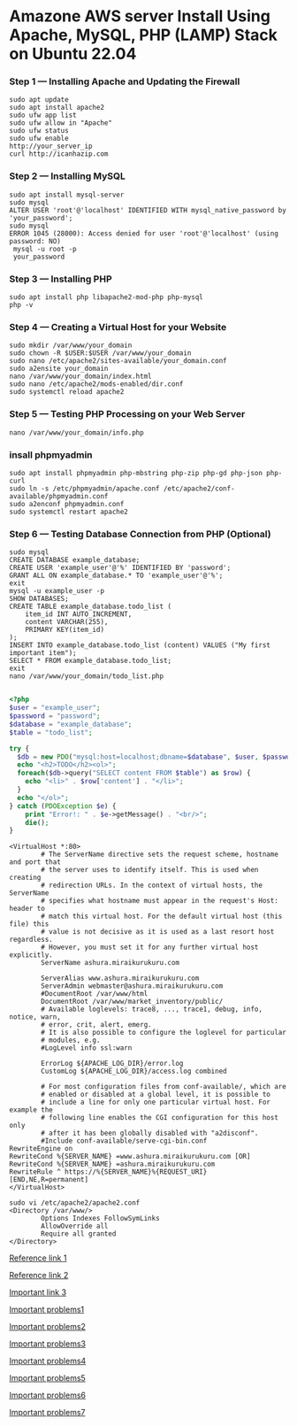 #  Amazone AWS server Install Using Apache, MySQL, PHP (LAMP) Stack on Ubuntu 22.04 
### Step 1 — Installing Apache and Updating the Firewall
```
sudo apt update
sudo apt install apache2
sudo ufw app list
sudo ufw allow in "Apache"
sudo ufw status
sudo ufw enable
http://your_server_ip
curl http://icanhazip.com
```
### Step 2 — Installing MySQL
```
sudo apt install mysql-server
sudo mysql
ALTER USER 'root'@'localhost' IDENTIFIED WITH mysql_native_password by 'your_password';
sudo mysql
ERROR 1045 (28000): Access denied for user 'root'@'localhost' (using password: NO)
 mysql -u root -p
 your_password
```
### Step 3 — Installing PHP
```
sudo apt install php libapache2-mod-php php-mysql
php -v
```
### Step 4 — Creating a Virtual Host for your Website
```
sudo mkdir /var/www/your_domain
sudo chown -R $USER:$USER /var/www/your_domain
sudo nano /etc/apache2/sites-available/your_domain.conf
sudo a2ensite your_domain
nano /var/www/your_domain/index.html
sudo nano /etc/apache2/mods-enabled/dir.conf
sudo systemctl reload apache2
```
### Step 5 — Testing PHP Processing on your Web Server
```
nano /var/www/your_domain/info.php
```
### insall phpmyadmin
```
sudo apt install phpmyadmin php-mbstring php-zip php-gd php-json php-curl
sudo ln -s /etc/phpmyadmin/apache.conf /etc/apache2/conf-available/phpmyadmin.conf
sudo a2enconf phpmyadmin.conf
sudo systemctl restart apache2
```
### Step 6 — Testing Database Connection from PHP (Optional)
```
sudo mysql
CREATE DATABASE example_database;
CREATE USER 'example_user'@'%' IDENTIFIED BY 'password';
GRANT ALL ON example_database.* TO 'example_user'@'%';
exit
mysql -u example_user -p
SHOW DATABASES;
CREATE TABLE example_database.todo_list (
	item_id INT AUTO_INCREMENT,
	content VARCHAR(255),
	PRIMARY KEY(item_id)
);
INSERT INTO example_database.todo_list (content) VALUES ("My first important item");
SELECT * FROM example_database.todo_list;
exit
nano /var/www/your_domain/todo_list.php

```
```php

<?php
$user = "example_user";
$password = "password";
$database = "example_database";
$table = "todo_list";

try {
  $db = new PDO("mysql:host=localhost;dbname=$database", $user, $password);
  echo "<h2>TODO</h2><ol>"; 
  foreach($db->query("SELECT content FROM $table") as $row) {
    echo "<li>" . $row['content'] . "</li>";
  }
  echo "</ol>";
} catch (PDOException $e) {
    print "Error!: " . $e->getMessage() . "<br/>";
    die();
}
```
```
<VirtualHost *:80>
        # The ServerName directive sets the request scheme, hostname and port that
        # the server uses to identify itself. This is used when creating
        # redirection URLs. In the context of virtual hosts, the ServerName
        # specifies what hostname must appear in the request's Host: header to
        # match this virtual host. For the default virtual host (this file) this
        # value is not decisive as it is used as a last resort host regardless.
        # However, you must set it for any further virtual host explicitly.
        ServerName ashura.miraikurukuru.com

        ServerAlias www.ashura.miraikurukuru.com
        ServerAdmin webmaster@ashura.miraikurukuru.com
        #DocumentRoot /var/www/html
        DocumentRoot /var/www/market_inventory/public/
        # Available loglevels: trace8, ..., trace1, debug, info, notice, warn,
        # error, crit, alert, emerg.
        # It is also possible to configure the loglevel for particular
        # modules, e.g.
        #LogLevel info ssl:warn

        ErrorLog ${APACHE_LOG_DIR}/error.log
        CustomLog ${APACHE_LOG_DIR}/access.log combined

        # For most configuration files from conf-available/, which are
        # enabled or disabled at a global level, it is possible to
        # include a line for only one particular virtual host. For example the
        # following line enables the CGI configuration for this host only
        # after it has been globally disabled with "a2disconf".
        #Include conf-available/serve-cgi-bin.conf
RewriteEngine on
RewriteCond %{SERVER_NAME} =www.ashura.miraikurukuru.com [OR]
RewriteCond %{SERVER_NAME} =ashura.miraikurukuru.com
RewriteRule ^ https://%{SERVER_NAME}%{REQUEST_URI} [END,NE,R=permanent]
</VirtualHost>
```
```
sudo vi /etc/apache2/apache2.conf 
<Directory /var/www/>
        Options Indexes FollowSymLinks
        AllowOverride all
        Require all granted
</Directory>
```
[Reference link 1](https://www.digitalocean.com/community/tutorials/how-to-install-the-apache-web-server-on-ubuntu-22-04)

[Reference link 2](https://www.digitalocean.com/community/tutorials/how-to-install-linux-apache-mysql-php-lamp-stack-on-ubuntu-22-04)

[Important link 3](https://stackoverflow.com/questions/21461499/how-to-recover-ssh-access-to-amazon-ec2-instance-after-ufw-firewall-activation-b)

[Important problems1](https://stackoverflow.com/questions/72103302/mysql-installation-on-ubuntu-20-04-error-when-using-mysql-secure-installation)

[Important problems2](https://php.watch/articles/install-php82-ubuntu-debian)

[Important problems3](https://www.digitalocean.com/community/tutorials/how-to-install-and-secure-phpmyadmin-on-ubuntu-22-04)

[Important problems4](https://stackoverflow.com/questions/1125968/how-do-i-force-git-pull-to-overwrite-local-files)

[Important problems5](https://askubuntu.com/questions/168191/where-is-my-phpmyadmin-installation)

[Important problems6](https://tecadmin.net/how-to-install-phpmyadmin-on-ubuntu-22-04/)

[Important problems7](https://stackoverflow.com/questions/11595830/php-not-interpreted-showing-in-view-source)

